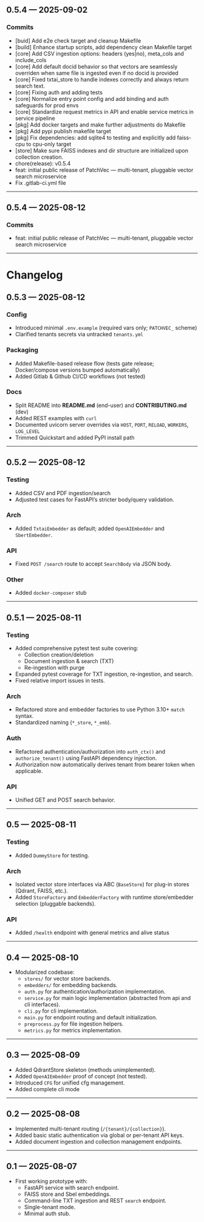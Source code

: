 ## 0.5.4 — 2025-09-02

### Commits
- [buid] Add e2e check target and cleanup Makefile
- [build] Enhance startup scripts, add dependency clean Makefile target
- [core] Add CSV ingestion options: headers (yes|no), meta_cols and include_cols
- [core] Add default docid behavior so that vectors are seamlessly overriden when same file is ingested even if no docid is provided
- [core] Fixed txtai_store to handle indexes correctly and always return search text.
- [core] Fixing auth and adding tests
- [core] Normalize entry point config and add binding and auth safeguards for prod envs
- [core] Standardize request metrics in API and enable service metrics in service pipeline
- [pkg] Add docker targets and make further adjustments do Makefile
- [pkg] Add pypi publish makefile target
- [pkg] Fix dependencies: add sqlite4 to testing and explicitly add faiss-cpu to cpu-only target
- [store] Make sure FAISS indexes and dir structure are initialized upon collection creation.
- chore(release): v0.5.4
- feat: initial public release of PatchVec — multi-tenant, pluggable vector search microservice
- Fix .gitlab-ci.yml file

---
## 0.5.4 — 2025-08-12

### Commits
- feat: initial public release of PatchVec — multi-tenant, pluggable vector search microservice

---
# Changelog

## 0.5.3 — 2025-08-12

### Config
- Introduced minimal `.env.example` (required vars only; `PATCHVEC_` scheme)
- Clarified tenants secrets via untracked `tenants.yml`

### Packaging
- Added Makefile-based release flow (tests gate release; Docker/compose versions bumped automatically)
- Added Gitlab & Github CI/CD workflows (not tested)

### Docs
- Split README into **README.md** (end-user) and **CONTRIBUTING.md** (dev)
- Added REST examples with `curl`
- Documented uvicorn server overrides via `HOST`, `PORT`, `RELOAD`, `WORKERS`, `LOG_LEVEL`
- Trimmed Quickstart and added PyPI install path

---
## 0.5.2 — 2025-08-12

### Testing
- Added CSV and PDF ingestion/search
- Adjusted test cases for FastAPI’s stricter body/query validation.

### Arch
- Added `TxtaiEmbedder` as default; added `OpenAIEmbedder` and `SbertEmbedder`.

### API
- Fixed `POST /search` route to accept `SearchBody` via JSON body.

### Other
- Added `docker-composer` stub

---
## 0.5.1 — 2025-08-11

### Testing
- Added comprehensive pytest test suite covering:
  - Collection creation/deletion
  - Document ingestion & search (TXT)
  - Re-ingestion with purge
- Expanded pytest coverage for TXT ingestion, re-ingestion, and search.
- Fixed relative import issues in tests.

### Arch
- Refactored store and embedder factories to use Python 3.10+ `match` syntax.
- Standardized naming (`*_store`, `*_emb`).

### Auth
- Refactored authentication/authorization into `auth_ctx()` and `authorize_tenant()` using FastAPI dependency injection.
- Authorization now automatically derives tenant from bearer token when applicable.

### API
- Unified GET and POST search behavior.

---
## 0.5 — 2025-08-11

### Testing
- Added `DummyStore` for testing.

### Arch
- Isolated vector store interfaces via ABC (`BaseStore`) for plug-in stores (Qdrant, FAISS, etc.).
- Added `StoreFactory` and `EmbedderFactory` with runtime store/embedder selection (pluggable backends).

### API
- Added `/health` endpoint with general metrics and alive status

---
## 0.4 — 2025-08-10
- Modularized codebase:
  - `stores/` for vector store backends.
  - `embedders/` for embedding backends.
  - `auth.py` for authentication/authorization implementation.
  - `service.py` for main logic implementation (abstracted from api and cli interfaces).
  - `cli.py` for cli implementation.
  - `main.py` for endpoint routing and default initialization.
  - `preprocess.py` for file ingestion helpers.
  - `metrics.py` for metrics implementation.

---
## 0.3 — 2025-08-09
- Added QdrantStore skeleton (methods unimplemented).
- Added `OpenAIEmbedder` proof of concept (not tested).
- Introduced `CFG` for unified cfg management.
- Added complete cli mode

---
## 0.2 — 2025-08-08
- Implemented multi-tenant routing (`/{tenant}/{collection}`).
- Added basic static authentication via global or per-tenant API keys.
- Added document ingestion and collection management endpoints.

---
## 0.1 — 2025-08-07
- First working prototype with:
  - FastAPI service with search endpoint.
  - FAISS store and Sbel embeddings.
  - Command-line TXT ingestion and REST `search` endpoint.
  - Single-tenant mode.
  - Minimal auth stub.

